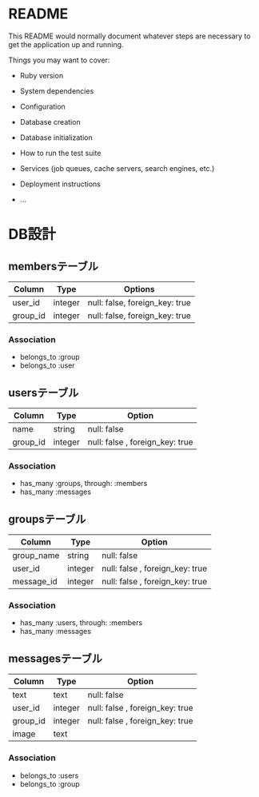 # README

This README would normally document whatever steps are necessary to get the
application up and running.

Things you may want to cover:

* Ruby version

* System dependencies

* Configuration

* Database creation

* Database initialization

* How to run the test suite

* Services (job queues, cache servers, search engines, etc.)

* Deployment instructions

* ...

# DB設計

## membersテーブル

|Column  |Type   |Options|
|--------|-------|-------|
|user_id |integer|null: false, foreign_key: true|
|group_id|integer|null: false, foreign_key: true|

### Association
- belongs_to :group
- belongs_to :user

## usersテーブル

|Column  |Type   |Option|
|--------|-------|------|
|name    |string |null: false|
|group_id|integer|null: false , foreign_key: true|

### Association
- has_many :groups, through: :members
- has_many :messages

## groupsテーブル

|Column    |Type   |Option|
|----------|-------|------|
|group_name|string |null: false|
|user_id   |integer|null: false , foreign_key: true|
|message_id|integer|null: false , foreign_key: true|

### Association
- has_many :users, through: :members
- has_many :messages

## messagesテーブル

|Column    |Type   |Option|
|----------|-------|------|
|text      |text   |null: false|
|user_id   |integer|null: false , foreign_key: true|
|group_id  |integer|null: false , foreign_key: true|
|image     |text   |

### Association
- belongs_to :users
- belongs_to :group
